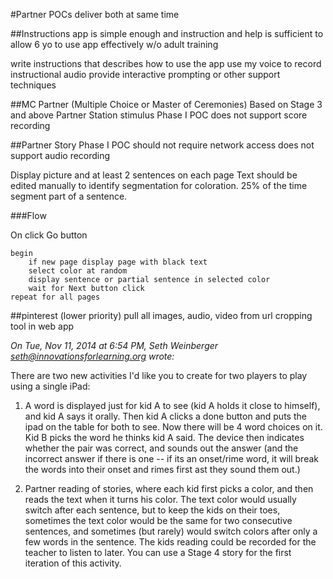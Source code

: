 #Partner POCs
deliver both at same time

##Instructions
app is simple enough and instruction and help is sufficient to allow 6 yo to use app effectively w/o adult training 

write instructions that describes how to use the app
use my voice to record instructional audio 
provide interactive prompting or other support techniques

##MC Partner (Multiple Choice or Master of Ceremonies)
Based on Stage 3 and above Partner Station stimulus
Phase I POC does not support score recording

##Partner Story
Phase I POC 
should not require network access
does not support audio recording

Display picture and at least 2 sentences on each page 
Text should be edited manually to identify segmentation for coloration. 25% of the time segment part of a sentence.

###Flow

On click Go button

	begin
		if new page display page with black text
		select color at random
		display sentence or partial sentence in selected color
		wait for Next button click
	repeat for all pages


##pinterest (lower priority)
pull all images, audio, video from url
cropping tool in web app



*On Tue, Nov 11, 2014 at 6:54 PM, Seth Weinberger <seth@innovationsforlearning.org> wrote:*

There are two new activities I'd like you to create for two players to play using a  single iPad: 

1)  A word is displayed just for kid A to see (kid A holds it close to himself), and kid A says it orally.  Then kid A clicks a done button and puts the ipad on the table for both to see.  Now there will be 4 word choices on it.  Kid B picks the word he thinks kid A said.  The device then indicates whether the pair was correct, and sounds out the answer (and the incorrect answer if there is one -- if its an onset/rime word, it will break the words into their onset and rimes first ast they sound them out.)

2)    Partner reading of stories, where each kid first picks a color, and then reads the text when it turns his color.    The text color would usually switch after each sentence, but to keep the kids on their toes, sometimes the text color would be the same for two consecutive sentences, and sometimes (but rarely) would switch colors after only a few words in the sentence.   The kids reading could be recorded for the teacher to listen to later. You can use a Stage 4 story for the first iteration of this activity.
